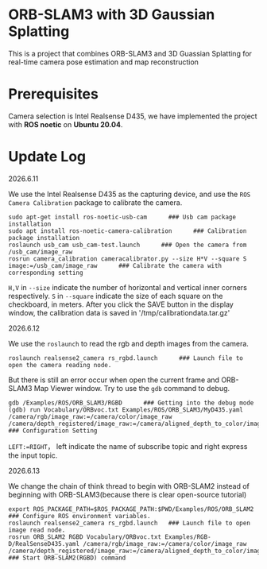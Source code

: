 # ORB-SLAM3 with 3D Gaussian Splatting
This is a project that combines ORB-SLAM3 and 3D Guassian Splatting for real-time camera pose estimation and map reconstruction

# Prerequisites
Camera selection is Intel Realsense D435, we have implemented the project with **ROS noetic** on **Ubuntu 20.04**.

# Update Log
2026.6.11 

We use the Intel Realsense D435 as the capturing device, and use the `ROS Camera Calibration` package to calibrate the camera.
```
sudo apt-get install ros-noetic-usb-cam      ### Usb cam package installation
sudo apt install ros-noetic-camera-calibration      ### Calibration package installation
roslaunch usb_cam usb_cam-test.launch      ### Open the camera from /usb_cam/image_raw
rosrun camera_calibration cameracalibrator.py --size H*V --square S image:=/usb_cam/image_raw      ### Calibrate the camera with corresponding setting
```
`H,V` in `--size` indicate the number of horizontal and vertical inner corners respectively. `S` in `--square` indicate the size of each square on the checkboard, in meters. After you click the SAVE button in the display window, the calibration data is saved in '/tmp/calibrationdata.tar.gz'

2026.6.12

We use the `roslaunch` to read the rgb and depth images from the camera.
```
roslaunch realsense2_camera rs_rgbd.launch      ### Launch file to open the camera reading node.
```
But there is still an error occur when open the current frame and ORB-SLAM3 Map Viewer window. Try to use the `gdb` command to debug.
```
gdb /Examples/ROS/ORB_SLAM3/RGBD      ### Getting into the debug mode
(gdb) run Vocabulary/ORBvoc.txt Examples/ROS/ORB_SLAM3/MyD435.yaml /camera/rgb/image_raw:=/camera/color/image_raw /camera/depth_registered/image_raw:=/camera/aligned_depth_to_color/image_raw      ### Configuration Setting
```
`LEFT:=RIGHT`， left indicate the name of subscribe topic and right express the input topic. 

2026.6.13

We change the chain of think thread to begin with ORB-SLAM2 instead of beginning with ORB-SLAM3(because there is clear open-source tutorial)
```
export ROS_PACKAGE_PATH=$ROS_PACKAGE_PATH:$PWD/Examples/ROS/ORB_SLAM2      ### Configure ROS environment variables.
roslaunch realsense2_camera rs_rgbd.launch   ### Launch file to open image read node.
rosrun ORB_SLAM2 RGBD Vocabulary/ORBvoc.txt Examples/RGB-D/RealSenseD435.yaml /camera/rgb/image_raw:=/camera/color/image_raw /camera/depth_registered/image_raw:=/camera/aligned_depth_to_color/image_raw      ### Start ORB-SLAM2(RGBD) command
```




